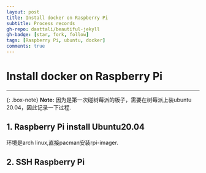 ```yaml
---
layout: post
title: Install docker on Raspberry Pi
subtitle: Process records
gh-repo: daattali/beautiful-jekyll
gh-badge: [star, fork, follow]
tags: [Raspberry Pi, ubuntu, docker]
comments: true
---
```


# Install docker on Raspberry Pi
---
{: .box-note}
**Note:** 因为是第一次碰树莓派的板子，需要在树莓派上装ubuntu 20.04，因此记录一下过程.

## 1. Raspberry Pi install Ubuntu20.04

环境是arch linux,直接pacman安装rpi-imager.
## 2. SSH Raspberry Pi


